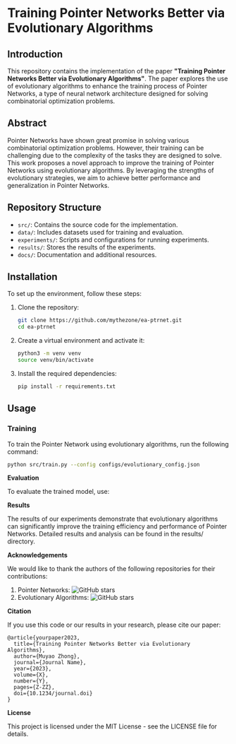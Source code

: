 # Training Pointer Networks Better via Evolutionary Algorithms

## Introduction

This repository contains the implementation of the paper **"Training Pointer Networks Better via Evolutionary Algorithms"**. The paper explores the use of evolutionary algorithms to enhance the training process of Pointer Networks, a type of neural network architecture designed for solving combinatorial optimization problems.

## Abstract

Pointer Networks have shown great promise in solving various combinatorial optimization problems. However, their training can be challenging due to the complexity of the tasks they are designed to solve. This work proposes a novel approach to improve the training of Pointer Networks using evolutionary algorithms. By leveraging the strengths of evolutionary strategies, we aim to achieve better performance and generalization in Pointer Networks.

## Repository Structure

- `src/`: Contains the source code for the implementation.
- `data/`: Includes datasets used for training and evaluation.
- `experiments/`: Scripts and configurations for running experiments.
- `results/`: Stores the results of the experiments.
- `docs/`: Documentation and additional resources.

## Installation

To set up the environment, follow these steps:

1. Clone the repository:
    ```sh
    git clone https://github.com/mythezone/ea-ptrnet.git
    cd ea-ptrnet
    ```

2. Create a virtual environment and activate it:
    ```sh
    python3 -m venv venv
    source venv/bin/activate
    ```

3. Install the required dependencies:
    ```sh
    pip install -r requirements.txt
    ```

## Usage

### Training

To train the Pointer Network using evolutionary algorithms, run the following command:

```sh
python src/train.py --config configs/evolutionary_config.json

```

**Evaluation**

To evaluate the trained model, use:

**Results**

The results of our experiments demonstrate that evolutionary algorithms can significantly improve the training efficiency and performance of Pointer Networks. Detailed results and analysis can be found in the results/ directory.

**Acknowledgements**

We would like to thank the authors of the following repositories for their contributions:

1. Pointer Networks: <img alt="GitHub stars" src="https://img.shields.io/github/stars/yourusername/pointer-networks?style=social">
2. Evolutionary Algorithms: <img alt="GitHub stars" src="https://img.shields.io/github/stars/yourusername/evolutionary-algorithms?style=social">

**Citation**

If you use this code or our results in your research, please cite our paper:

```
@article{yourpaper2023,
  title={Training Pointer Networks Better via Evolutionary Algorithms},
  author={Muyao Zhong},
  journal={Journal Name},
  year={2023},
  volume={X},
  number={Y},
  pages={Z-ZZ},
  doi={10.1234/journal.doi}
}
```

**License**

This project is licensed under the MIT License - see the LICENSE file for details.
